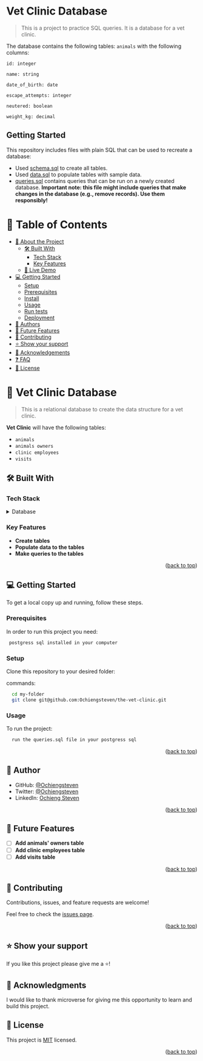 # Vet Clinic Database

> This is a project to practice SQL queries. It is a database for a vet clinic.

The database contains the following tables:
`animals` with the following columns:
```
id: integer

name: string

date_of_birth: date

escape_attempts: integer

neutered: boolean

weight_kg: decimal
```

## Getting Started

This repository includes files with plain SQL that can be used to recreate a database:

- Used [schema.sql](./schema.sql) to create all tables.
- Used [data.sql](./data.sql) to populate tables with sample data.
- [queries.sql](./queries.sql) contains queries that can be run on a newly created database. **Important note: this file might include queries that make changes in the database (e.g., remove records). Use them responsibly!**

<a name="readme-top"></a>

<!--
HOW TO USE:
This is an example of how you may give instructions on setting up your project locally.

Modify this file to match your project and remove sections that don't apply.

REQUIRED SECTIONS:
- Table of Contents
- About the Project
  - Built With
  - Live Demo
- Getting Started
- Authors
- Future Features
- Contributing
- Show your support
- Acknowledgements
- License

After you're finished please remove all the comments and instructions!
-->


<!-- TABLE OF CONTENTS -->

# 📗 Table of Contents

- [📖 About the Project](#about-project)
  - [🛠 Built With](#built-with)
    - [Tech Stack](#tech-stack)
    - [Key Features](#key-features)
  - [🚀 Live Demo](#live-demo)
- [💻 Getting Started](#getting-started)
  - [Setup](#setup)
  - [Prerequisites](#prerequisites)
  - [Install](#install)
  - [Usage](#usage)
  - [Run tests](#run-tests)
  - [Deployment](#triangular_flag_on_post-deployment)
- [👥 Authors](#authors)
- [🔭 Future Features](#future-features)
- [🤝 Contributing](#contributing)
- [⭐️ Show your support](#support)
- [🙏 Acknowledgements](#acknowledgements)
- [❓ FAQ](#faq)
- [📝 License](#license)

<!-- PROJECT DESCRIPTION -->

# 📖 Vet Clinic Database <a name="about-project"></a>

> This is a relational database to create the data structure for a vet clinic.

**Vet Clinic** will have the following tables:
<!-- create a markdown list -->
- `animals`
- `animals owners`
- `clinic employees`
- `visits`


## 🛠 Built With <a name="built-with"></a>

### Tech Stack <a name="tech-stack"></a>


<details>
<summary>Database</summary>
  <ul>
    <li><a href="https://www.postgresql.org/">PostgreSQL</a></li>
  </ul>
</details>

<!-- Features -->

### Key Features <a name="key-features"></a>

- **Create tables**
- **Populate data to the tables**
- **Make queries to the tables**

<p align="right">(<a href="#readme-top">back to top</a>)</p>

<!-- GETTING STARTED -->

## 💻 Getting Started <a name="getting-started"></a>

To get a local copy up and running, follow these steps.

### Prerequisites

In order to run this project you need:

```sh
 postgress sql installed in your computer
```


### Setup

Clone this repository to your desired folder:


commands:

```sh
  cd my-folder
  git clone git@github.com:Ochiengsteven/the-vet-clinic.git
```


### Usage

To run the project:

```sh
  run the queries.sql file in your postgress sql
```



<p align="right">(<a href="#readme-top">back to top</a>)</p>

<!-- AUTHORS -->

## 👥 Author <a name="authors"></a>

- GitHub: [@Ochiengsteven](https://github.com/Ochiengsteven)
- Twitter: [@Ochiengsteven](https://twitter.com/legringo_madd)
- LinkedIn: [Ochieng Steven](https://www.linkedin.com/in/steven-ochieng-a43125179/)

<p align="right">(<a href="#readme-top">back to top</a>)</p>

<!-- FUTURE FEATURES -->

## 🔭 Future Features <a name="future-features"></a>

- [ ] **Add animals' owners table**
- [ ] **Add clinic employees table**
- [ ] **Add visits table**

<p align="right">(<a href="#readme-top">back to top</a>)</p>

<!-- CONTRIBUTING -->

## 🤝 Contributing <a name="contributing"></a>

Contributions, issues, and feature requests are welcome!

Feel free to check the [issues page](../../issues/).

<p align="right">(<a href="#readme-top">back to top</a>)</p>

<!-- SUPPORT -->

## ⭐️ Show your support <a name="support"></a>

If you like this project please give me a ⭐️!


<!-- ACKNOWLEDGEMENTS -->

## 🙏 Acknowledgments <a name="acknowledgements"></a>

I would like to thank microverse for giving me this opportunity to learn and build this project.

<!-- LICENSE -->

## 📝 License <a name="license"></a>

This project is [MIT](./LICENSE) licensed.

<p align="right">(<a href="#readme-top">back to top</a>)</p>